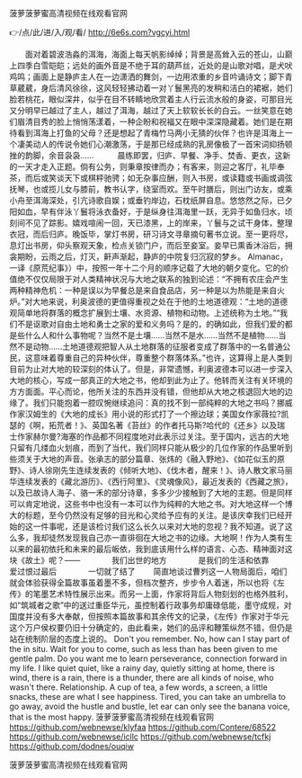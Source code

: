
菠萝菠萝蜜高清视频在线观看官网




👉/点/此/进/入/观/看/ http://6e6s.com?vgcyi.html




　　面对着碧波浩淼的洱海，海面上每天帆影绰绰；背景是高耸入云的苍山，山巅上四季白雪皑皑；远处的画外音是不绝于耳的葫芦丝，近处的是山歌对唱，是犬吠鸡鸣；画面上是静庐主人在一边潇洒的舞剑，一边用浓重的乡音吟诵诗文；脚下青草葳葳，身后清风徐徐，这风轻轻拂动着一对丫鬟黑亮的发稍和洁白的裙裾，她们脸若桃花，眼似深井，似乎在目不转睛地欣赏着主人行云流水般的身姿，可那目光又分明早已越过了主人，越过了洱海，越过了天上软软长长的白云。一丝笑意在她们眉清目秀的脸上悄悄荡漾着，一种企盼和祝福又在眼中深深隐藏着。她们是在期待看到洱海上打鱼的父母？还是想起了青梅竹马两小无猜的伙伴？也许是洱海上一个凄美动人的传说令她们心潮激荡，于是那已经成熟的乳房像极了一首宋词抑扬顿挫的韵脚，余音袅袅……　　　晨练即罢，归庐、早餐、净手、焚香、更衣，这新的一天才走入正题。倘有公务，则秉章按律而办；有客来，则迎之客厅，礼毕奉茶，而后或笑谈天下或棋枰驰骋；如无杂事应酬，则入书房，或读籍或书画或调弦抚琴，也或揽儿女与膝前，教书认字，绕室而欢。至午时膳后，则出门访友，或乘小舟至洱海深处，引亢诗歌自娱；或垂钓岸边，石枕纸屏自息。悠悠然之际，已夕阳如血，早有伴泳丫鬟将泳衣备好，于是纵身往洱海里一跃，无异于如鱼归水，顷刻间不见了踪影。嬉戏喧闹一回，天已漆黑，上的岸来，丫鬟与之试干身体，整理衣冠，而后归庐。晚饭毕，掌灯书房，研习诗文寻章摘句著书立说。至一更将尽，息灯出书房，仰头察观天象，检点关锁门户，而后至妾室。妾早已熏香沐浴后，拥衾期盼，云雨之后，灯灭，鼾声渐起，静庐的中院复归沉寂的梦乡。
Almanac，一译《原荒纪事》）中，按照一年十二个月的顺序记载了大地的朝夕变化。它的价值绝不仅仅局限于对人类精神状况与大地之联系的独到论述：“不拥有农庄会产生两种精神危机：一种是误以为早餐总是来自食品店，另一种是以为热能是来自火炉。”对大地来说，利奥波德的更值得重视之处在于他的土地道德观：“土地的道德观简单地将群落的概念扩展到土壤、水资源、植物和动物。上述统称为土地。”“我们不是讴歌对自由土地和勇士之家的爱和义务吗？是的，的确如此，但我们爱的都是些什么人和什么事物呢？当然不是土壤……当然不是水……当然不是植物……当然不是动物……土地道德观把智人从土地群落的征服者变成了群落中的一名普通公民，这意味着尊重自己的异种伙伴，尊重整个群落体系。”也许，这算得上是人类到目前为止对大地的较深刻的体认了。但是，非常遗憾，利奥波德本可以进一步深入大地的核心，写成一部真正的大地之书，他却到此为止了。他转而关注有关环境的方方面面。平心而论，他所关注的东西并没有错，但他却从大地之核退回大地的边缘了。我们只能抱着一腔叹惋继续追问：真的找不到一部纯粹的大地之书吗？挪威作家汉姆生的《大地的成长》用小说的形式打了一个擦边球；美国女作家薇拉?凯瑟的《啊，拓荒者！》、英国名著《苔丝》的作者托马斯?哈代的《还乡》以及瑞士作家赫尔曼?海塞的作品都不同程度地对此表示过关注。至于国内，远古的大地只留有几缕血火划痕，而到了当代，我们同样只能从极少的几位作家的作品里听到些须关于大地的声音。张承志的部分篇章、张炜的《融入野地》、《如花似玉的原野》、诗人徐刚先生连续发表的《倾听大地》、《伐木者，醒来！》、诗人散文家马丽华连续发表的《藏北游历》、《西行阿里》、《灵魂像风》，最近发表的《西藏之旅》，以及已故诗人海子、骆一禾的部分诗章，多多少少接触到了大地的主题。但是同样可以肯定地说，这些书中也没有一本可以作为纯粹的大地之书。对大地这样一个博大的标题，至今仍然没有足够的目光和心灵给予应有的关注。是该庆幸我们已经开始的这一件事呢，还是该检讨我们这么长久以来对大地的忽视？我不知道。说了这么多，我却徒然发现我自己亦一直徘徊在大地之书的边缘。大地啊！作为人类有生以来的最初依托和未来的最后皈依，我到底该用什么样的语言、心态、精神面对这块《故土》呢？——　　　　我们出世的地方　　　　是我们的生活和依靠　　　　爱过恨过最后　　　　一切就了结了
　　简直地谈过曹刿这一人物局面后，咱们就会体验获得全篇故事虽着墨不多，但档次整齐，步步令人着迷，所以也将《左传》的笔墨艺术特性展示出来。而另一上面，作家将背后人物刻划的也格外胜利，如“筑城者之歌”中的送过重臣华元，虽控制着行政事务却庸碌低能，墨守成规，对国度并没有多大奉献，但按照本篇故事和其余传文的记录，《左传》作家对于华元这个万户侯权要仍旧十分确定的，由此看来，她们的品评和鞭策纵然不错，但仍是站在统制阶层的态度上说的。
Don't you remember.
No, how can I stay part of the in situ.
Wait for you to come, such as less than has been given to me gentle palm.
Do you want me to learn perseverance, connection forward in my life.
I like quiet quiet, like a rainy day, quietly sitting at home, there is wind, there is a rain, there is a thunder, there are all kinds of noise, who wasn't there.
Relationship.
A cup of tea, a few words, a screen, a little snacks, these are what I see happiness.
Tired, you can take an umbrella to go away, avoid the hustle and bustle, let ear can only see the banana voice, that is the most happy.
菠萝菠萝蜜高清视频在线观看官网 https://github.com/webnewse/klyfaa
https://github.com/Contere/68522
https://github.com/webnewse/icllc
https://github.com/webnewse/tcfkj
https://github.com/dodnes/ouqiw





菠萝菠萝蜜高清视频在线观看官网
